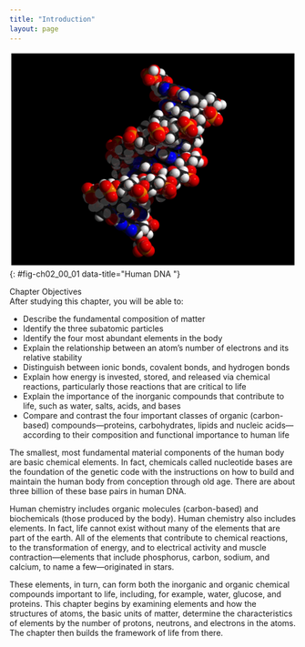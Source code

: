 ```yaml
---
title: "Introduction"
layout: page
---
```



<?cnx.eoc class="summary" title="Chapter Review"?>

<?cnx.eoc class="interactive-exercise" title="Interactive Link Questions"?>

<?cnx.eoc class="multiple-choice" title="Review Questions" ?>

<?cnx.eoc class="free-response" title="Critical Thinking Questions"?>

 ![This figure shows a double helix.](../resources/200_DNA_Double_Helix-02.jpg "Human DNA is described as a double helix that resembles a molecular spiral staircase. In humans the DNA is organized into 46 chromosomes."){: #fig-ch02_00_01 data-title="Human DNA "}

<div data-type="note" id="eip-142" class="chapter-objectives" markdown="1">
<div data-type="title">
Chapter Objectives
</div>
After studying this chapter, you will be able to:

* Describe the fundamental composition of matter
* Identify the three subatomic particles
* Identify the four most abundant elements in the body
* Explain the relationship between an atom’s number of electrons and its relative stability
* Distinguish between ionic bonds, covalent bonds, and hydrogen bonds
* Explain how energy is invested, stored, and released via chemical reactions, particularly those reactions that are critical to life
* Explain the importance of the inorganic compounds that contribute to life, such as water, salts, acids, and bases
* Compare and contrast the four important classes of organic (carbon-based) compounds—proteins, carbohydrates, lipids and nucleic acids—according to their composition and functional importance to human life

</div>

The smallest, most fundamental material components of the human body are basic chemical elements. In fact, chemicals called nucleotide bases are the foundation of the genetic code with the instructions on how to build and maintain the human body from conception through old age. There are about three billion of these base pairs in human DNA.

Human chemistry includes organic molecules (carbon-based) and biochemicals (those produced by the body). Human chemistry also includes elements. In fact, life cannot exist without many of the elements that are part of the earth. All of the elements that contribute to chemical reactions, to the transformation of energy, and to electrical activity and muscle contraction—elements that include phosphorus, carbon, sodium, and calcium, to name a few—originated in stars.

These elements, in turn, can form both the inorganic and organic chemical compounds important to life, including, for example, water, glucose, and proteins. This chapter begins by examining elements and how the structures of atoms, the basic units of matter, determine the characteristics of elements by the number of protons, neutrons, and electrons in the atoms. The chapter then builds the framework of life from there.

